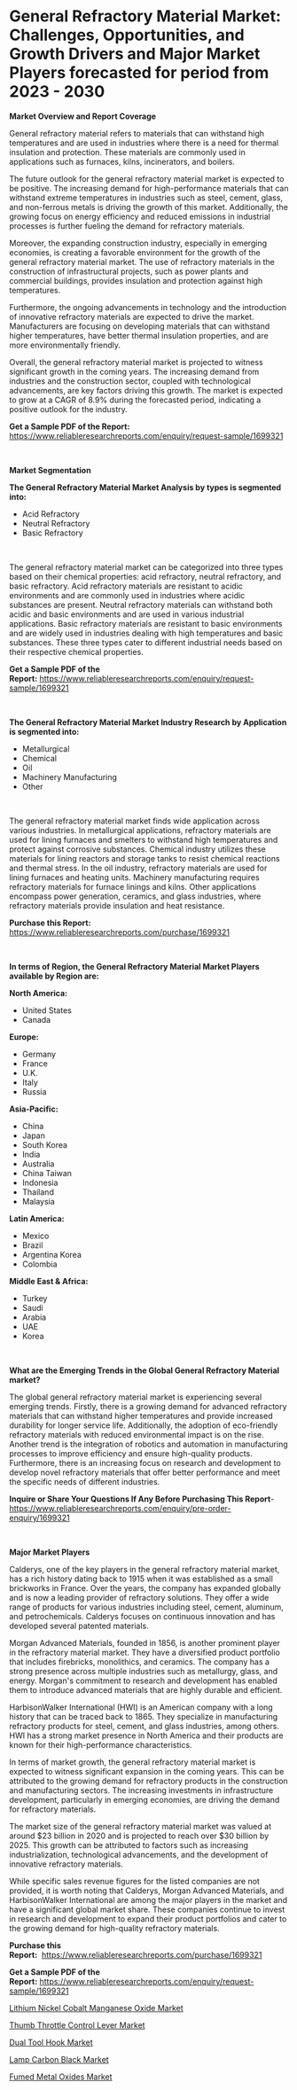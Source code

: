 <p><h1>General Refractory Material Market: Challenges, Opportunities, and Growth Drivers and Major Market Players forecasted for period from 2023 - 2030</h1></p><p><strong>Market Overview and Report Coverage</strong></p>
<p><p>General refractory material refers to materials that can withstand high temperatures and are used in industries where there is a need for thermal insulation and protection. These materials are commonly used in applications such as furnaces, kilns, incinerators, and boilers.</p><p>The future outlook for the general refractory material market is expected to be positive. The increasing demand for high-performance materials that can withstand extreme temperatures in industries such as steel, cement, glass, and non-ferrous metals is driving the growth of this market. Additionally, the growing focus on energy efficiency and reduced emissions in industrial processes is further fueling the demand for refractory materials.</p><p>Moreover, the expanding construction industry, especially in emerging economies, is creating a favorable environment for the growth of the general refractory material market. The use of refractory materials in the construction of infrastructural projects, such as power plants and commercial buildings, provides insulation and protection against high temperatures.</p><p>Furthermore, the ongoing advancements in technology and the introduction of innovative refractory materials are expected to drive the market. Manufacturers are focusing on developing materials that can withstand higher temperatures, have better thermal insulation properties, and are more environmentally friendly.</p><p>Overall, the general refractory material market is projected to witness significant growth in the coming years. The increasing demand from industries and the construction sector, coupled with technological advancements, are key factors driving this growth. The market is expected to grow at a CAGR of 8.9% during the forecasted period, indicating a positive outlook for the industry.</p></p>
<p><strong>Get a Sample PDF of the Report:</strong> <a href="https://www.reliableresearchreports.com/enquiry/request-sample/1699321">https://www.reliableresearchreports.com/enquiry/request-sample/1699321</a></p>
<p>&nbsp;</p>
<p><strong>Market Segmentation</strong></p>
<p><strong>The General Refractory Material Market Analysis by types is segmented into:</strong></p>
<p><ul><li>Acid Refractory</li><li>Neutral Refractory</li><li>Basic Refractory</li></ul></p>
<p>&nbsp;</p>
<p><p>The general refractory material market can be categorized into three types based on their chemical properties: acid refractory, neutral refractory, and basic refractory. Acid refractory materials are resistant to acidic environments and are commonly used in industries where acidic substances are present. Neutral refractory materials can withstand both acidic and basic environments and are used in various industrial applications. Basic refractory materials are resistant to basic environments and are widely used in industries dealing with high temperatures and basic substances. These three types cater to different industrial needs based on their respective chemical properties.</p></p>
<p><strong>Get a Sample PDF of the Report:</strong>&nbsp;<a href="https://www.reliableresearchreports.com/enquiry/request-sample/1699321">https://www.reliableresearchreports.com/enquiry/request-sample/1699321</a></p>
<p>&nbsp;</p>
<p><strong>The General Refractory Material Market Industry Research by Application is segmented into:</strong></p>
<p><ul><li>Metallurgical</li><li>Chemical</li><li>Oil</li><li>Machinery Manufacturing</li><li>Other</li></ul></p>
<p>&nbsp;</p>
<p><p>The general refractory material market finds wide application across various industries. In metallurgical applications, refractory materials are used for lining furnaces and smelters to withstand high temperatures and protect against corrosive substances. Chemical industry utilizes these materials for lining reactors and storage tanks to resist chemical reactions and thermal stress. In the oil industry, refractory materials are used for lining furnaces and heating units. Machinery manufacturing requires refractory materials for furnace linings and kilns. Other applications encompass power generation, ceramics, and glass industries, where refractory materials provide insulation and heat resistance.</p></p>
<p><strong>Purchase this Report:</strong>&nbsp; <a href="https://www.reliableresearchreports.com/purchase/1699321">https://www.reliableresearchreports.com/purchase/1699321</a></p>
<p>&nbsp;</p>
<p><strong>In terms of Region, the General Refractory Material Market Players available by Region are:</strong></p>
<p>
    <p> <strong> North America: </strong>
        <ul>
            <li>United States</li>
            <li>Canada</li>
        </ul>
        </p> 
    <p> <strong> Europe: </strong>
        <ul>
            <li>Germany</li>
            <li>France</li>
            <li>U.K.</li>
            <li>Italy</li>
            <li>Russia</li>
        </ul>
        </p> 
    <p> <strong> Asia-Pacific: </strong>
        <ul>
            <li>China</li>
            <li>Japan</li>
            <li>South Korea</li>
            <li>India</li>
            <li>Australia</li>
            <li>China Taiwan</li>
            <li>Indonesia</li>
            <li>Thailand</li>
            <li>Malaysia</li>
        </ul>
        </p> 
    <p> <strong> Latin America: </strong>
        <ul>
            <li>Mexico</li>
            <li>Brazil</li>
            <li>Argentina Korea</li>
            <li>Colombia</li>
        </ul>
        </p> 
    <p> <strong> Middle East & Africa: </strong>
        <ul>
            <li>Turkey</li>
            <li>Saudi</li>
            <li>Arabia</li>
            <li>UAE</li>
            <li>Korea</li>
        </ul>
    </p>
    </p>
<p>&nbsp;</p>
<p><strong>What are the Emerging Trends in the Global General Refractory Material market?</strong></p>
<p><p>The global general refractory material market is experiencing several emerging trends. Firstly, there is a growing demand for advanced refractory materials that can withstand higher temperatures and provide increased durability for longer service life. Additionally, the adoption of eco-friendly refractory materials with reduced environmental impact is on the rise. Another trend is the integration of robotics and automation in manufacturing processes to improve efficiency and ensure high-quality products. Furthermore, there is an increasing focus on research and development to develop novel refractory materials that offer better performance and meet the specific needs of different industries.</p></p>
<p><strong>Inquire or Share Your Questions If Any Before Purchasing This Report</strong>- <a href="https://www.reliableresearchreports.com/enquiry/pre-order-enquiry/1699321">https://www.reliableresearchreports.com/enquiry/pre-order-enquiry/1699321</a></p>
<p>&nbsp;</p>
<p><strong>Major Market Players</strong></p>
<p><p>Calderys, one of the key players in the general refractory material market, has a rich history dating back to 1915 when it was established as a small brickworks in France. Over the years, the company has expanded globally and is now a leading provider of refractory solutions. They offer a wide range of products for various industries including steel, cement, aluminum, and petrochemicals. Calderys focuses on continuous innovation and has developed several patented materials.</p><p>Morgan Advanced Materials, founded in 1856, is another prominent player in the refractory material market. They have a diversified product portfolio that includes firebricks, monolithics, and ceramics. The company has a strong presence across multiple industries such as metallurgy, glass, and energy. Morgan's commitment to research and development has enabled them to introduce advanced materials that are highly durable and efficient.</p><p>HarbisonWalker International (HWI) is an American company with a long history that can be traced back to 1865. They specialize in manufacturing refractory products for steel, cement, and glass industries, among others. HWI has a strong market presence in North America and their products are known for their high-performance characteristics.</p><p>In terms of market growth, the general refractory material market is expected to witness significant expansion in the coming years. This can be attributed to the growing demand for refractory products in the construction and manufacturing sectors. The increasing investments in infrastructure development, particularly in emerging economies, are driving the demand for refractory materials.</p><p>The market size of the general refractory material market was valued at around $23 billion in 2020 and is projected to reach over $30 billion by 2025. This growth can be attributed to factors such as increasing industrialization, technological advancements, and the development of innovative refractory materials.</p><p>While specific sales revenue figures for the listed companies are not provided, it is worth noting that Calderys, Morgan Advanced Materials, and HarbisonWalker International are among the major players in the market and have a significant global market share. These companies continue to invest in research and development to expand their product portfolios and cater to the growing demand for high-quality refractory materials.</p></p>
<p><strong>Purchase this Report:</strong>&nbsp;&nbsp;<a href="https://www.reliableresearchreports.com/purchase/1699321">https://www.reliableresearchreports.com/purchase/1699321</a></p>
<p></p>
<p><strong>Get a Sample PDF of the Report:</strong>&nbsp;<a href="https://www.reliableresearchreports.com/enquiry/request-sample/1699321">https://www.reliableresearchreports.com/enquiry/request-sample/1699321</a></p>
<p><p><a href="https://www.linkedin.com/pulse/lithium-nickel-cobalt-manganese-oxide-market-challenges-opportunities-4apde/">Lithium Nickel Cobalt Manganese Oxide Market</a></p><p><a href="https://medium.com/@enosstark1905/thumb-throttle-control-lever-market-size-and-market-trends-complete-industry-overview-2023-to-e5139dec3df5">Thumb Throttle Control Lever Market</a></p><p><a href="https://medium.com/@bartlakin/dual-tool-hook-market-insights-into-market-cagr-market-trends-and-growth-strategies-cd911ff68a74">Dual Tool Hook Market</a></p><p><a href="https://github.com/santosh758595/Market-Research-Report-List-1/blob/main/lamp-carbon-black-market.md">Lamp Carbon Black Market</a></p><p><a href="https://github.com/Chiragrp26/Market-Research-Report-List-1/blob/main/fumed-metal-oxides-market.md">Fumed Metal Oxides Market</a></p></p>